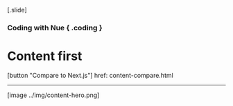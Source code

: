 


[.slide]
  ### Coding with Nue { .coding }
  # Content first

  [button "Compare to Next.js"]
    href: content-compare.html

  ---

  [image ../img/content-hero.png]


